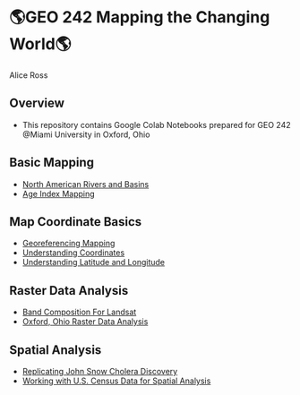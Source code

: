# 🌎**GEO 242 Mapping the Changing World**🌎

Alice Ross

## Overview
- This repository contains Google Colab Notebooks prepared for GEO 242 @Miami University in Oxford, Ohio

## Basic Mapping
- [North American Rivers and Basins](https://github.com/AHarperRoss/gis-project-portfolio-geo242-514b/blob/main/basic-mapping/North-American-Rivers-and-Basins-Mapping.ipynb)
- [Age Index Mapping](https://github.com/AHarperRoss/gis-project-portfolio-geo242-514b/blob/main/basic-mapping/age-index-mapping.ipynb)

## Map Coordinate Basics
- [Georeferencing Mapping](https://github.com/AHarperRoss/gis-project-portfolio-geo242-514b/blob/main/Map-Coordinate-Basics/Georeferencing-Mapping.ipynb)
- [Understanding Coordinates](https://github.com/AHarperRoss/gis-project-portfolio-geo242-514b/blob/main/Map-Coordinate-Basics/Understanding-Coordinates.ipynb)
- [Understanding Latitude and Longitude](https://github.com/AHarperRoss/gis-project-portfolio-geo242-514b/blob/main/Map-Coordinate-Basics/Understanding-Latitude-and-Longitude.ipynb)

## Raster Data Analysis
- [Band Composition For Landsat](https://github.com/AHarperRoss/gis-project-portfolio-geo242-514b/blob/main/Raster-Data-Analysis/Band_Composition_For_Landsat.ipynb)
- [Oxford, Ohio Raster Data Analysis](https://github.com/AHarperRoss/gis-project-portfolio-geo242-514b/blob/main/Raster-Data-Analysis/Oxford-Ohio-Raster-Data-Analysis.ipynb)

## Spatial Analysis
- [Replicating John Snow Cholera Discovery](https://github.com/AHarperRoss/gis-project-portfolio-geo242-514b/blob/main/Spatial_Analysis/Replicating_John_Snow_Cholera_Discovery.ipynb)
- [Working with U.S. Census Data for Spatial Analysis](https://github.com/AHarperRoss/gis-project-portfolio-geo242-514b/blob/main/Spatial_Analysis/Working_with_US_Census_Data_for_Spatial_Analysis.ipynb)
